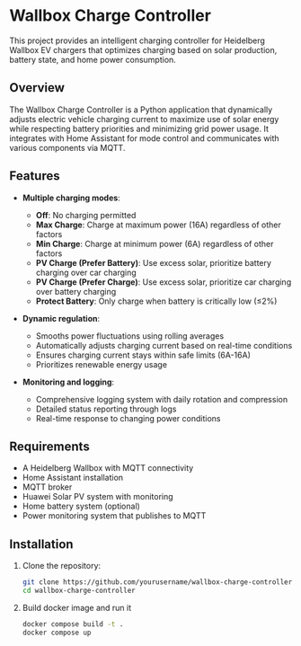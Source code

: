 # Wallbox Charge Controller

This project provides an intelligent charging controller for Heidelberg Wallbox EV chargers that optimizes charging based on solar production, battery state, and home power consumption.

## Overview

The Wallbox Charge Controller is a Python application that dynamically adjusts electric vehicle charging current to maximize use of solar energy while respecting battery priorities and minimizing grid power usage. It integrates with Home Assistant for mode control and communicates with various components via MQTT.

## Features

- **Multiple charging modes**:
  - **Off**: No charging permitted
  - **Max Charge**: Charge at maximum power (16A) regardless of other factors
  - **Min Charge**: Charge at minimum power (6A) regardless of other factors
  - **PV Charge (Prefer Battery)**: Use excess solar, prioritize battery charging over car charging
  - **PV Charge (Prefer Charge)**: Use excess solar, prioritize car charging over battery charging
  - **Protect Battery**: Only charge when battery is critically low (≤2%)

- **Dynamic regulation**:
  - Smooths power fluctuations using rolling averages
  - Automatically adjusts charging current based on real-time conditions
  - Ensures charging current stays within safe limits (6A-16A)
  - Prioritizes renewable energy usage

- **Monitoring and logging**:
  - Comprehensive logging system with daily rotation and compression
  - Detailed status reporting through logs
  - Real-time response to changing power conditions

## Requirements

- A Heidelberg Wallbox with MQTT connectivity
- Home Assistant installation
- MQTT broker
- Huawei Solar PV system with monitoring
- Home battery system (optional)
- Power monitoring system that publishes to MQTT

## Installation

1. Clone the repository:
   ```bash
   git clone https://github.com/yourusername/wallbox-charge-controller.git
   cd wallbox-charge-controller
   
2. Build docker image and run it 
   ```bash
   docker compose build -t .
   docker compose up

